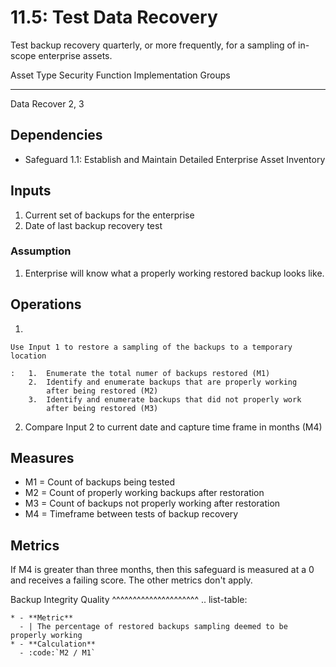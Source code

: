 # 11.5: Test Data Recovery

Test backup recovery quarterly, or more frequently, for a sampling of
in-scope enterprise assets.

  Asset Type   Security Function   Implementation Groups
  ------------ ------------------- -----------------------
  Data         Recover             2, 3

## Dependencies

-   Safeguard 1.1: Establish and Maintain Detailed Enterprise Asset
    Inventory

## Inputs

1.  Current set of backups for the enterprise
2.  Date of last backup recovery test

### Assumption

1.  Enterprise will know what a properly working restored backup looks
    like.

## Operations

1.  

    Use Input 1 to restore a sampling of the backups to a temporary location

    :   1.  Enumerate the total numer of backups restored (M1)
        2.  Identify and enumerate backups that are properly working
            after being restored (M2)
        3.  Identify and enumerate backups that did not properly work
            after being restored (M3)

2.  Compare Input 2 to current date and capture time frame in months
    (M4)

## Measures

-   M1 = Count of backups being tested
-   M2 = Count of properly working backups after restoration
-   M3 = Count of backups not properly working after restoration
-   M4 = Timeframe between tests of backup recovery

## Metrics

If M4 is greater than three months, then this safeguard is measured at a
0 and receives a failing score. The other metrics don\'t apply.

Backup Integrity Quality \^\^\^\^\^\^\^\^\^\^\^\^\^\^\^\^\^\^\^\^\^ ..
list-table:

    * - **Metric**
      - | The percentage of restored backups sampling deemed to be properly working
    * - **Calculation**
      - :code:`M2 / M1`
